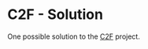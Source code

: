 # C2F - Solution

One possible solution to the [C2F](https://github.com/abbreviatedman/c2f) project.

